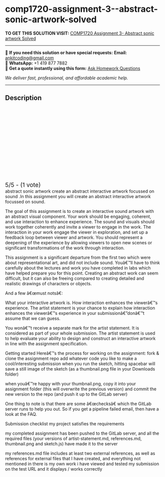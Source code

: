 # comp1720-assignment-3--abstract-sonic-artwork-solved
**TO GET THIS SOLUTION VISIT:** [COMP1720 Assignment 3- Abstract sonic artwork Solved](https://www.ankitcodinghub.com/product/comp1720-6720-assessments-a3-abstract-sonic-artwork-a3-abstract-sonic-artwork-create-an-abstract-interactive-artwork-focussed-on-sound-solved/)


---

📩 **If you need this solution or have special requests:** **Email:** ankitcoding@gmail.com  
📱 **WhatsApp:** +1 419 877 7882  
📄 **Get a quote instantly using this form:** [Ask Homework Questions](https://www.ankitcodinghub.com/services/ask-homework-questions/)

*We deliver fast, professional, and affordable academic help.*

---

<h2>Description</h2>



<div class="kk-star-ratings kksr-auto kksr-align-center kksr-valign-top" data-payload="{&quot;align&quot;:&quot;center&quot;,&quot;id&quot;:&quot;109300&quot;,&quot;slug&quot;:&quot;default&quot;,&quot;valign&quot;:&quot;top&quot;,&quot;ignore&quot;:&quot;&quot;,&quot;reference&quot;:&quot;auto&quot;,&quot;class&quot;:&quot;&quot;,&quot;count&quot;:&quot;1&quot;,&quot;legendonly&quot;:&quot;&quot;,&quot;readonly&quot;:&quot;&quot;,&quot;score&quot;:&quot;5&quot;,&quot;starsonly&quot;:&quot;&quot;,&quot;best&quot;:&quot;5&quot;,&quot;gap&quot;:&quot;4&quot;,&quot;greet&quot;:&quot;Rate this product&quot;,&quot;legend&quot;:&quot;5\/5 - (1 vote)&quot;,&quot;size&quot;:&quot;24&quot;,&quot;title&quot;:&quot;COMP1720  Assignment 3- Abstract sonic artwork Solved&quot;,&quot;width&quot;:&quot;138&quot;,&quot;_legend&quot;:&quot;{score}\/{best} - ({count} {votes})&quot;,&quot;font_factor&quot;:&quot;1.25&quot;}">

<div class="kksr-stars">

<div class="kksr-stars-inactive">
            <div class="kksr-star" data-star="1" style="padding-right: 4px">


<div class="kksr-icon" style="width: 24px; height: 24px;"></div>
        </div>
            <div class="kksr-star" data-star="2" style="padding-right: 4px">


<div class="kksr-icon" style="width: 24px; height: 24px;"></div>
        </div>
            <div class="kksr-star" data-star="3" style="padding-right: 4px">


<div class="kksr-icon" style="width: 24px; height: 24px;"></div>
        </div>
            <div class="kksr-star" data-star="4" style="padding-right: 4px">


<div class="kksr-icon" style="width: 24px; height: 24px;"></div>
        </div>
            <div class="kksr-star" data-star="5" style="padding-right: 4px">


<div class="kksr-icon" style="width: 24px; height: 24px;"></div>
        </div>
    </div>

<div class="kksr-stars-active" style="width: 138px;">
            <div class="kksr-star" style="padding-right: 4px">


<div class="kksr-icon" style="width: 24px; height: 24px;"></div>
        </div>
            <div class="kksr-star" style="padding-right: 4px">


<div class="kksr-icon" style="width: 24px; height: 24px;"></div>
        </div>
            <div class="kksr-star" style="padding-right: 4px">


<div class="kksr-icon" style="width: 24px; height: 24px;"></div>
        </div>
            <div class="kksr-star" style="padding-right: 4px">


<div class="kksr-icon" style="width: 24px; height: 24px;"></div>
        </div>
            <div class="kksr-star" style="padding-right: 4px">


<div class="kksr-icon" style="width: 24px; height: 24px;"></div>
        </div>
    </div>
</div>


<div class="kksr-legend" style="font-size: 19.2px;">
            5/5 - (1 vote)    </div>
    </div>
abstract sonic artwork create an abstract interactive artwork focussed on sound .In this assignment you will create an abstract interactive artwork focussed on sound.

The goal of this assignment is to create an interactive sound artwork with an abstract visual component. Your work should be engaging, coherent, and use interaction to enhance experience. The sound and visuals should work together coherently and invite a viewer to engage in the work. The interaction in your work engage the viewer in exploration, and set up a feedback loop between viewer and artwork. You should represent a deepening of the experience by allowing viewers to open new scenes or significant transformations of the work through interaction.

This assignment is a significant departure from the first two which were about representational art, and did not include sound. Youâ€™ll have to think carefully about the lectures and work you have completed in labs which have helped prepare you for this point. Creating an abstract work can seem difficult, but it can also be freeing compared to creating detailed and realistic drawings of characters or objects.

And a few â€œmust notsâ€:

What your interactive artwork is. How interaction enhances the viewerâ€™s experience. The artist statement is your chance to explain how interaction enhances the viewerâ€™s experience in your submissionâ€”donâ€™t assume that we can guess.

You wonâ€™t receive a separate mark for the artist statement. It is considered as part of your whole submission. The artist statement is used to help evaluate your ability to design and construct an interactive artwork in line with the assignment specification.

Getting started Hereâ€™s the process for working on the assignment: fork &amp; clone the assignment repo add whatever code you like to make a cool/interesting submission when you run the sketch, hitting spacebar will save a still image of the sketch (as a thumbnail.png file in your Downloads folder)

when youâ€™re happy with your thumbnail.png, copy it into your assignment folder (this will overwrite the previous version) and commit the new version to the repo (and push it up to the GitLab server)

One thing to note is that there are some â€œchecksâ€ which the GitLab server runs to help you out. So if you get a pipeline failed email, then have a look at the FAQ.

Submission checklist my project satisfies the requirements

my completed assignment has been pushed to the GitLab server, and all the required files (your versions of artist-statement.md, references.md, thumbnail.png and sketch.js) have made it to the server

my references.md file includes at least two external references, as well as references for external files that I have created, and everything not mentioned in there is my own work i have viewed and tested my submission on the test URL and it displays / works correctly
